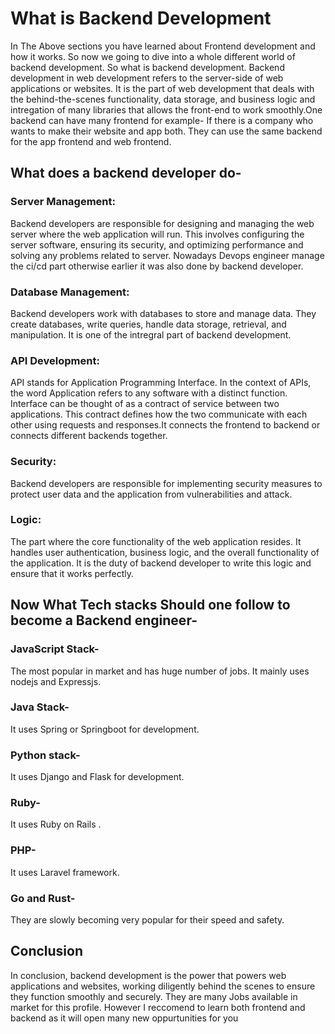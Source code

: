 # What is Backend Development
In The Above sections you have learned about Frontend development and how it works. So now we going to dive into a whole different world of backend development. So what is backend development. 
Backend development in web development refers to the server-side of web applications or websites. 
It is the part of web development that deals with the behind-the-scenes functionality, data storage, and business 
logic and intregation of many libraries that allows the front-end to work smoothly.One backend can have many 
frontend for example- If there is a company who wants to make their website and app both. They can use the same 
backend for the app frontend and web frontend.
## What does a backend developer do-

### Server Management: 
Backend developers are responsible for designing and managing the web server where the web   application will run. This involves configuring the server software, ensuring its security, and optimizing performance and solving any problems related to server. Nowadays Devops engineer manage the ci/cd part otherwise earlier it was also done by backend developer.
### Database Management: 
Backend developers work with databases to store and manage data. They create databases, write queries, handle data storage, retrieval, and manipulation. It is one of the intregral part of backend development.
### API Development:
API stands for Application Programming Interface. In the context of APIs, the word Application refers to any software with a distinct function. Interface can be thought of as a contract of service between two applications. This contract defines how the two communicate with each other using requests and responses.It connects the frontend to backend or connects different backends together.
### Security: 
Backend developers are responsible for implementing security measures to protect user data and the application from vulnerabilities and attack.
### Logic: 
The part where the core functionality of the web application resides. It handles user authentication, business logic, and the overall functionality of the application. It is the duty of backend developer to write this logic and ensure that it works perfectly.

## Now What Tech stacks Should one follow to become a Backend engineer-

### JavaScript Stack-
The most popular in market and has huge number of jobs. It mainly uses nodejs and Expressjs.
### Java Stack- 
It uses Spring or Springboot for development.
### Python stack-
It uses Django and Flask for development.
### Ruby-
It uses Ruby on Rails .
### PHP-
It uses Laravel framework.
### Go and Rust-
They are slowly becoming very popular for their speed and safety.

## Conclusion
In conclusion, backend development is the power that powers web applications and websites, working diligently behind the scenes to ensure they function smoothly and securely. They are many Jobs available in market for this profile. However I reccomend to learn both frontend and backend as it will open many new oppurtunities for you